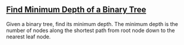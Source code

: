 ## [Find Minimum Depth of a Binary Tree](http://www.geeksforgeeks.org/find-minimum-depth-of-a-binary-tree/)

Given a binary tree, find its minimum depth. The minimum depth is the number of nodes along the shortest path from root node down to the nearest leaf node.